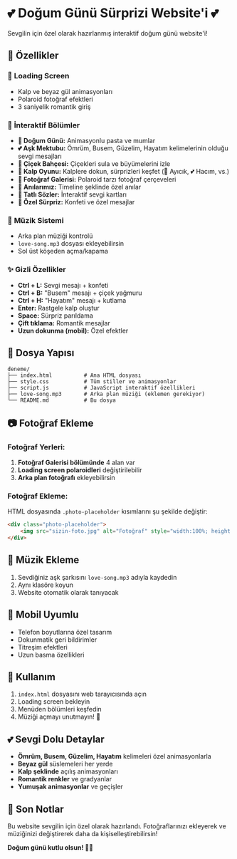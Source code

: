 # 💕 Doğum Günü Sürprizi Website'i 💕

Sevgilin için özel olarak hazırlanmış interaktif doğum günü website'i!

## 🎉 Özellikler

### 🎪 **Loading Screen**
- Kalp ve beyaz gül animasyonları
- Polaroid fotoğraf efektleri
- 3 saniyelik romantik giriş

### 🎯 **İnteraktif Bölümler**
- **🎂 Doğum Günü:** Animasyonlu pasta ve mumlar
- **💕 Aşk Mektubu:** Ömrüm, Busem, Güzelim, Hayatım kelimelerinin olduğu sevgi mesajları
- **🌸 Çiçek Bahçesi:** Çiçekleri sula ve büyümelerini izle
- **💖 Kalp Oyunu:** Kalplere dokun, sürprizleri keşfet (🧸 Ayıcık, 💕 Hacım, vs.)
- **📸 Fotoğraf Galerisi:** Polaroid tarzı fotoğraf çerçeveleri
- **🌟 Anılarımız:** Timeline şeklinde özel anılar
- **🥰 Tatlı Sözler:** İnteraktif sevgi kartları
- **🎁 Özel Sürpriz:** Konfeti ve özel mesajlar

### 🎵 **Müzik Sistemi**
- Arka plan müziği kontrolü
- `love-song.mp3` dosyası ekleyebilirsin
- Sol üst köşeden açma/kapama

### ✨ **Gizli Özellikler**
- **Ctrl + L:** Sevgi mesajı + konfeti
- **Ctrl + B:** "Busem" mesajı + çiçek yağmuru  
- **Ctrl + H:** "Hayatım" mesajı + kutlama
- **Enter:** Rastgele kalp oluştur
- **Space:** Sürpriz parıldama
- **Çift tıklama:** Romantik mesajlar
- **Uzun dokunma (mobil):** Özel efektler

## 📁 Dosya Yapısı

```
deneme/
├── index.html          # Ana HTML dosyası
├── style.css           # Tüm stiller ve animasyonlar
├── script.js           # JavaScript interaktif özellikleri
├── love-song.mp3       # Arka plan müziği (eklemen gerekiyor)
└── README.md           # Bu dosya
```

## 📷 Fotoğraf Ekleme

### **Fotoğraf Yerleri:**
1. **Fotoğraf Galerisi bölümünde** 4 alan var
2. **Loading screen polaroidleri** değiştirilebilir
3. **Arka plan fotoğrafı** ekleyebilirsin

### **Fotoğraf Ekleme:**
HTML dosyasında `.photo-placeholder` kısımlarını şu şekilde değiştir:

```html
<div class="photo-placeholder">
    <img src="sizin-foto.jpg" alt="Fotoğraf" style="width:100%; height:100%; object-fit:cover; border-radius:3px;">
</div>
```

## 🎵 Müzik Ekleme

1. Sevdiğiniz aşk şarkısını `love-song.mp3` adıyla kaydedin
2. Aynı klasöre koyun
3. Website otomatik olarak tanıyacak

## 📱 Mobil Uyumlu

- Telefon boyutlarına özel tasarım
- Dokunmatik geri bildirimler  
- Titreşim efektleri
- Uzun basma özellikleri

## 🚀 Kullanım

1. `index.html` dosyasını web tarayıcısında açın
2. Loading screen bekleyin
3. Menüden bölümleri keşfedin
4. Müziği açmayı unutmayın! 🎵

## 💕 Sevgi Dolu Detaylar

- **Ömrüm, Busem, Güzelim, Hayatım** kelimeleri özel animasyonlarla
- **Beyaz gül** süslemeleri her yerde
- **Kalp şeklinde** açılış animasyonları
- **Romantik renkler** ve gradyanlar
- **Yumuşak animasyonlar** ve geçişler

## 🎁 Son Notlar

Bu website sevgilin için özel olarak hazırlandı. Fotoğraflarınızı ekleyerek ve müziğinizi değiştirerek daha da kişiselleştirebilirsin!

**Doğum günü kutlu olsun! 🎂💕** 